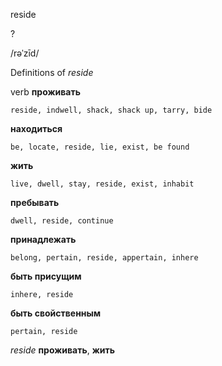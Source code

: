 reside

?

/rəˈzīd/

Definitions of _reside_

verb
**проживать**

    reside, indwell, shack, shack up, tarry, bide
**находиться**

    be, locate, reside, lie, exist, be found
**жить**

    live, dwell, stay, reside, exist, inhabit
**пребывать**

    dwell, reside, continue
**принадлежать**

    belong, pertain, reside, appertain, inhere
**быть присущим**

    inhere, reside
**быть свойственным**

    pertain, reside

_reside_
**проживать**, **жить**
